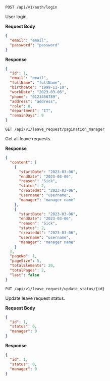 `POST /api/v1/auth/login`

User login.

**Request Body**

```json
{
  "email": "email",
  "password": "password"
}
```

**Response**

```json
{
  "id": 1,
  "email": "email",
  "fullName": "fullName",
  "birthdate": "1999-11-10",
  "workDate": "2023-03-06",
  "phone": "0123456789",
  "address": "address",
  "role": 0,
  "department": "IT",
  "remainDays": 9
}
```

`GET /api/v1/leave_request/pagination_manager`

Get all leave requests.

**Response**

```json
{
  "content": [
    {
      "startDate": "2023-03-06",
      "endDate": "2023-03-06",
      "reason": "Sick",
      "status": 2,
      "createdAt": "2023-03-06",
      "username": "username",
      "manager": "manager name"
    },
    {
      "startDate": "2023-03-06",
      "endDate": "2023-03-06",
      "reason": "Sick",
      "status": 2,
      "createdAt": "2023-03-06",
      "username": "username",
      "manager": "manager name"
    }
  ],
  "pageNo": 1,
  "pageSize": 5,
  "totalElements": 20,
  "totalPages": 2,
  "last": false
}
```

`PUT /api/v1/leave_request/update_status/{id}`

Update leave request status.

**Request Body**

```json
{
  "id": 1,
  "status": 0,
  "manager": 0
}
```

**Response**

```json
{
  "id": 1,
  "status": 0,
  "manager": 0
}
```
